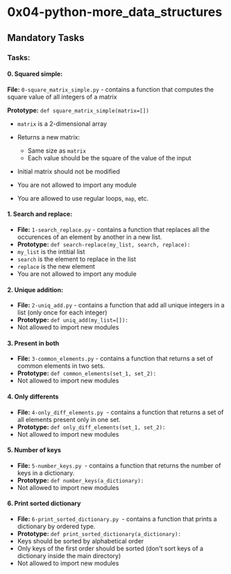 # 0x04-python-more_data_structures

## Mandatory Tasks

### Tasks:

#### 0. Squared simple:

**File:** `0-square_matrix_simple.py` - contains a function that computes the square value of all integers of a matrix

**Prototype:** `def square_matrix_simple(matrix=[])`

* `matrix` is a 2-dimensional array
* Returns a new matrix:

  * Same size as `matrix`
  * Each value should be the square of the value of the input
* Initial matrix should not be modified
* You are not allowed to import any module
* You are allowed to use regular loops, `map`, etc.

#### 1. Search and replace:

* **File:** `1-search_replace.py` - contains a function that replaces all the occurences of an element by another in a new list.
* **Prototype:** `def search-replace(my_list, search, replace):`
* `my_list` is the intitial list
* `search` is the element to replace in the list
* `replace` is the new element
* You are not allowed to import any module

#### 2. Unique addition:

* **File:** `2-uniq_add.py` - contains a function that add all unique integers in a list (only once for each integer)
* **Prototype:** `def uniq_add(my_list=[]):`
* Not allowed to import new modules

#### 3. Present in both

* **File:** `3-common_elements.py` - contains a function that returns a set of common elements in two sets.
* **Prototype:** `def common_elements(set_1, set_2):`
* Not allowed to import new modules

#### 4. Only differents

* **File:** `4-only_diff_elements.py `- contains a function that returns a set of all elements present only in one set.
* **Prototype:** `def only_diff_elements(set_1, set_2):`
* Not allowed to import new modules

#### 5. Number of keys

* **File:** `5-number_keys.py `- contains a function that returns the number of keys in a dictionary.
* **Prototype:** `def number_keys(a_dictionary):`
* Not allowed to import new modules

#### 6. Print sorted dictionary

* **File:** `6-print_sorted_dictionary.py `- contains a function that prints a dictionary by ordered type.
* **Prototype:** `def print_sorted_dictionary(a_dictionary):`
* Keys should be sorted by alphabetical order
* Only keys of the first order should be sorted (don't sort keys of a dictionary inside the main directory)
* Not allowed to import new modules
